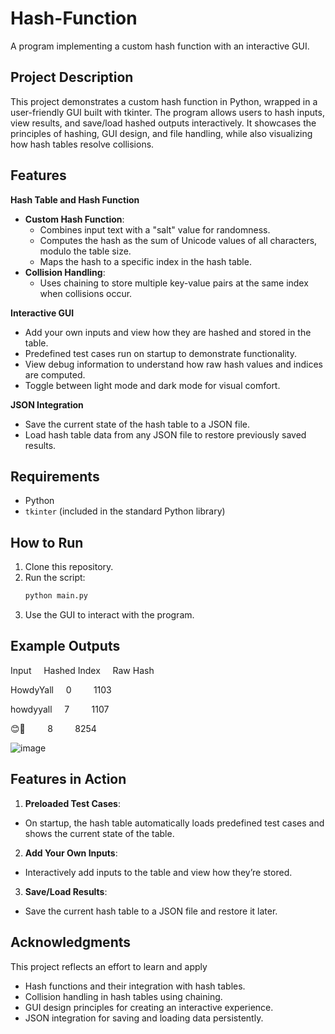 # Hash-Function
A program implementing a custom hash function with an interactive GUI.

## Project Description
This project demonstrates a custom hash function in Python, wrapped in a user-friendly GUI built with tkinter. The program allows users to hash inputs, view results, and save/load hashed outputs interactively. It showcases the principles of hashing, GUI design, and file handling, while also visualizing how hash tables resolve collisions.

## Features
**Hash Table and Hash Function**
- **Custom Hash Function**:
  - Combines input text with a "salt" value for randomness.
  - Computes the hash as the sum of Unicode values of all characters, modulo the table size.
  - Maps the hash to a specific index in the hash table.
- **Collision Handling**:
  - Uses chaining to store multiple key-value pairs at the same index when collisions occur.

**Interactive GUI**
   - Add your own inputs and view how they are hashed and stored in the table.
   - Predefined test cases run on startup to demonstrate functionality.
   - View debug information to understand how raw hash values and indices are computed.
   - Toggle between light mode and dark mode for visual comfort.

**JSON Integration**
  - Save the current state of the hash table to a JSON file.
  - Load hash table data from any JSON file to restore previously saved results.

## Requirements
- Python
- `tkinter` (included in the standard Python library)

## How to Run
1. Clone this repository.
2. Run the script:
   ```bash
   python main.py
3. Use the GUI to interact with the program.

## Example Outputs

Input  	      &nbsp; &nbsp; Hashed Index      	  &nbsp; &nbsp; Raw Hash

HowdyYall	    &nbsp; &nbsp; 0                   &nbsp; &nbsp; &nbsp; &nbsp; 1103

howdyyall	    &nbsp; &nbsp; 7                   &nbsp; &nbsp; &nbsp; &nbsp; 1107

😊🎉	         &nbsp; &nbsp; &nbsp; &nbsp; 8                  &nbsp; &nbsp; &nbsp; &nbsp; 8254

![image](https://github.com/user-attachments/assets/1c2297ed-8aaf-45e8-893b-5c859c36a619)

## Features in Action
1. **Preloaded Test Cases**:
  - On startup, the hash table automatically loads predefined test cases and shows the current state of the table.
2. **Add Your Own Inputs**:
  - Interactively add inputs to the table and view how they’re stored.
3. **Save/Load Results**:
  - Save the current hash table to a JSON file and restore it later.

## Acknowledgments
This project reflects an effort to learn and apply 
- Hash functions and their integration with hash tables.
- Collision handling in hash tables using chaining.
- GUI design principles for creating an interactive experience.
- JSON integration for saving and loading data persistently.
